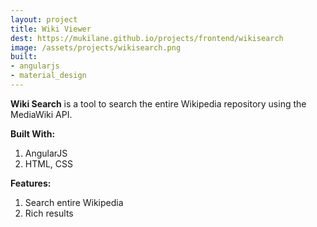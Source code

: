 ```yaml
---
layout: project
title: Wiki Viewer
dest: https://mukilane.github.io/projects/frontend/wikisearch
image: /assets/projects/wikisearch.png
built:
- angularjs
- material_design
---
```


**Wiki Search** is a tool to search the entire Wikipedia repository using the MediaWiki API. 

**Built With:**

1. AngularJS
2. HTML, CSS

**Features:**

1. Search entire Wikipedia
2. Rich results

